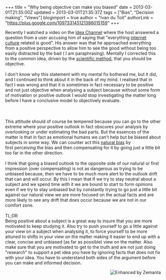 +++
title = "Why being objective can make you biased"
date = 2013-03-01T21:35:00Z
updated = 2013-03-01T21:35:37Z
tags = ["Bias", "Decision making", "Views"]
blogimport = true 
author = "Ivan du Toit"
authorLink = "https://plus.google.com/109733145121386015159"
+++

Recently I watched a video on the <a href="http://www.youtube.com/user/pbsideachannel" target="_blank">Idea Channel</a>&nbsp;where the host answered a question from a user accusing him of saying that "everything <a class="zem_slink" href="http://en.wikipedia.org/wiki/Cyberculture" rel="wikipedia" target="_blank" title="Cyberculture">internet culture</a> related is good". His answer was that he approached everything from a positive perspective to allow him to see the good without being too easily distracted by the bad ( I am paraphrasing).&nbsp;Mentally&nbsp;I corrected this to the common idea, driven by the <a class="zem_slink" href="http://en.wikipedia.org/wiki/Scientific_method" rel="wikipedia" target="_blank" title="Scientific method">scientific method</a>, that you should be objective.<br /><br />I don't know why this statement with my mental fix bothered me, but it did, and I continued to think about it in the back of my mind. I realised that in fact I was wrong and that it is sometimes in fact&nbsp;necessary&nbsp;to be positive and not just objective when&nbsp;analysing&nbsp;a subject because without some form of motivation or positive outlook I would stop investigating the matter long before I have a conclusive model to objectively evaluate.<br /><br /><a name='more'></a><br /><br />This attitude should of course be tempered because you can go to the other extreme where your positive outlook in fact obscures your analysis by overlooking or under estimating the bad parts. But the essences of the matter is that in fact as emotional humans we can't help but be biased about subjects in some way. We can counter act this <a class="zem_slink" href="http://en.wikipedia.org/wiki/Bias" rel="wikipedia" target="_blank" title="Bias">natural bias</a> by first&nbsp;perceiving&nbsp;the bias and then compensating for it by going just a little bit too far in the other direction.<br /><br />I think that going a biased outlook to the opposite side of our natural or first impression (over compensating) is not as dangerous as trying to be unbiased because, then we have to be much more alert to the outlook drift that can and will occur. By this I mean that if we try to stay&nbsp;neutral&nbsp;about a subject and we spend time with it we are bound to start to form opinions even if we try to stay unbiased but by constantly trying to go just a little bit against our natural view we are more focused on the actual facts and are more likely to see any drift that does occur because we are not in our comfort zone.<br /><br />TL;DR<br />Being positive about a subject is a great way to insure that you are more motivated to keep&nbsp;studying&nbsp;it. Also try to push yourself to go a little against your view on a subject&nbsp;when analysing&nbsp;it, to force yourself to be more attuned to shifts in your view on the matter making it easier to end up with a clear, concise and&nbsp;unbiased&nbsp;(as far as possible) view on the matter. Also make sure that you are motivated to get to the truth and are not just doing "research" to support a pet idea you have by ignoring facts that does not fix with your idea. You have to understand&nbsp;both&nbsp;sides of the argument before you can make and&nbsp;informed&nbsp;decision.<br />  <div class="zemanta-pixie" style="height: 15px; margin-top: 10px;"><a class="zemanta-pixie-a" href="http://www.zemanta.com/?px" title="Enhanced by Zemanta"><img alt="Enhanced by Zemanta" class="zemanta-pixie-img" src="http://img.zemanta.com/zemified_h.png?x-id=afa0a910-43a7-4ddd-89a8-11f3b2d6dc5c" style="border: none; float: right;" /></a></div>
